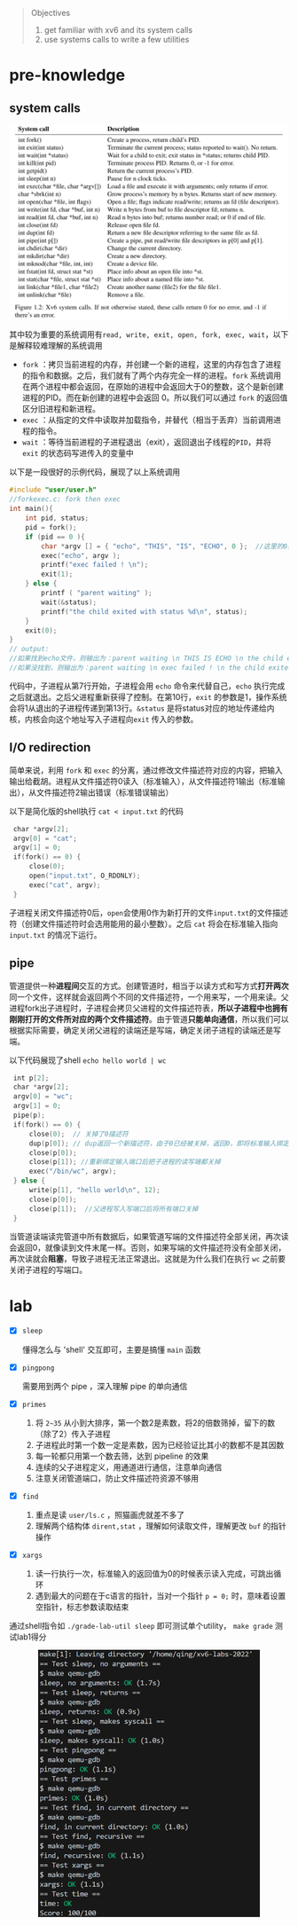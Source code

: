 > Objectives
>
> 1. get familiar with xv6 and its system calls
> 2. use systems calls to write a few utilities

# pre-knowledge

## system calls

<div align="center">
<img src="../assets/lab1_all_system_call.png" alt="system calls" width="600" />
</div>


其中较为重要的系统调用有`read, write, exit, open, fork, exec, wait`，以下是解释较难理解的系统调用

- `fork` ：拷贝当前进程的内存，并创建一个新的进程，这里的内存包含了进程的指令和数据。之后，我们就有了两个内存完全一样的进程。`fork` 系统调用在两个进程中都会返回，在原始的进程中会返回大于0的整数，这个是新创建进程的PID。而在新创建的进程中会返回 0。所以我们可以通过 `fork` 的返回值区分旧进程和新进程。
- `exec` ：从指定的文件中读取并加载指令，并替代（相当于丢弃）当前调用进程的指令。
- `wait` ：等待当前进程的子进程退出（exit），返回退出子线程的`PID`，并将 `exit` 的状态码写进传入的变量中 

以下是一段很好的示例代码，展现了以上系统调用

```c
#include "user/user.h"
//forkexec.c: fork then exec
int main(){
    int pid, status;
    pid = fork();
    if (pid == 0 ){
        char *argv [] = { "echo", "THIS", "IS", "ECHO", 0 };  //这里的0表示字符串结束
        exec("echo", argv );
        printf("exec failed ! \n");
        exit(1);
    } else {
        printf ( "parent waiting" );
        wait(&status);
        printf("the child exited with status %d\n", status);
    }
    exit(0);
}
// output:
//如果找到echo文件，则输出为：parent waiting \n THIS IS ECHO \n the child exited with status 0
//如果没找到，则输出为：parent waiting \n exec failed ! \n the child exited with status 1
```

代码中，子进程从第7行开始，子进程会用 `echo` 命令来代替自己，`echo` 执行完成之后就退出。之后父进程重新获得了控制。在第10行，`exit` 的参数是1，操作系统会将1从退出的子进程传递到第13行。`&status` 是将status对应的地址传递给内核，内核会向这个地址写入子进程向`exit` 传入的参数。

## I/O redirection

简单来说，利用 `fork` 和 `exec` 的分离，通过修改文件描述符对应的内容，把输入输出给截胡。进程从文件描述符0读入（标准输入），从文件描述符1输出（标准输出），从文件描述符2输出错误（标准错误输出）

以下是简化版的shell执行 `cat < input.txt` 的代码

```c
 char *argv[2];
 argv[0] = "cat";
 argv[1] = 0;
 if(fork() == 0) {
     close(0);
     open("input.txt", O_RDONLY);
     exec("cat", argv);
 }
```

子进程关闭文件描述符0后，`open`会使用0作为新打开的文件`input.txt`的文件描述符（创建文件描述符时会选用能用的最小整数）。之后 `cat` 将会在标准输入指向 `input.txt` 的情况下运行。

## pipe

管道提供一种**进程间**交互的方式。创建管道时，相当于以读方式和写方式**打开两次**同一个文件，这样就会返回两个不同的文件描述符，一个用来写，一个用来读。父进程fork出子进程时，子进程会拷贝父进程的文件描述符表，**所以子进程中也拥有刚刚打开的文件所对应的两个文件描述符**。由于管道**只能单向通信**，所以我们可以根据实际需要，确定关闭父进程的读端还是写端，确定关闭子进程的读端还是写端。

 以下代码展现了shell `echo hello world | wc`

```c
 int p[2];
 char *argv[2];
 argv[0] = "wc";
 argv[1] = 0;
 pipe(p);
 if(fork() == 0) {
     close(0);  // 关掉了0描述符
     dup(p[0]); // dup返回一个新描述符，由于0已经被关掉，返回0，即将标准输入绑定到了管道的读端口
     close(p[0]);
     close(p[1]); //重新绑定输入端口后把子进程的读写端都关掉
     exec("/bin/wc", argv);
 } else {
     write(p[1], "hello world\n", 12);
     close(p[0]);
     close(p[1]);  //父进程写入写端口后将所有端口关掉
 }
```

当管道读端读完管道中所有数据后，如果管道写端的文件描述符全部关闭，再次读会返回0，就像读到文件末尾一样。否则，如果写端的文件描述符没有全部关闭，再次读就会**阻塞**，导致子进程无法正常退出。这就是为什么我们在执行 `wc` 之前要关闭子进程的写端口。



# lab

- [x] `sleep`

  懂得怎么与 'shell' 交互即可，主要是搞懂 `main` 函数

- [x] `pingpong`

  需要用到两个 pipe ，深入理解 pipe 的单向通信

- [x] `primes`

  1. 将 `2~35` 从小到大排序，第一个数2是素数，将2的倍数筛掉，留下的数（除了2）传入子进程
  2. 子进程此时第一个数一定是素数，因为已经验证比其小的数都不是其因数
  3. 每一轮都只用第一个数去筛，达到 pipeline 的效果
  4. 连续的父子进程定义，用通道进行通信，注意单向通信
  5. 注意关闭管道端口，防止文件描述符资源不够用

- [x] `find`

  1. 重点是读 `user/ls.c` ，照猫画虎就差不多了
  2. 理解两个结构体 `dirent,stat` ，理解如何读取文件，理解更改 `buf` 的指针操作 

- [x] `xargs`

  1. 读一行执行一次，标准输入的返回值为0的时候表示读入完成，可跳出循环
  2. 遇到最大的问题在于c语言的指针，当对一个指针 `p = 0;` 时，意味着设置空指针，标志参数读取结束
  
  

通过shell指令如 `./grade-lab-util sleep` 即可测试单个utility， `make grade` 测试lab1得分

<div align="center">
<img src="../assets/lab1_testreport.png" alt="score report" width="400" />
</div>

